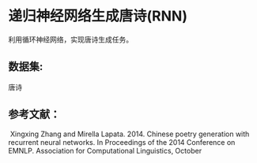 

# 递归神经网络生成唐诗(RNN)

利用循环神经网络，实现唐诗生成任务。

## 数据集: 
唐诗

## 参考文献：

​    Xingxing Zhang and Mirella Lapata. 2014. Chinese poetry generation with recurrent neural networks. In Proceedings of the 2014 Conference on EMNLP. Association for Computational Linguistics, October



